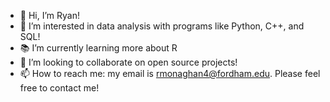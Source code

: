 - 👋 Hi, I’m Ryan!
- 👀 I’m interested in data analysis with programs like Python, C++, and SQL!
- 📚 I’m currently learning more about R 
- 💞️ I’m looking to collaborate on open source projects!
- 📫 How to reach me: my email is rmonaghan4@fordham.edu. Please feel free to contact me!

<!---
Ryan1997123/Ryan1997123 is a ✨ special ✨ repository because its `README.md` (this file) appears on your GitHub profile.
You can click the Preview link to take a look at your changes.
--->

